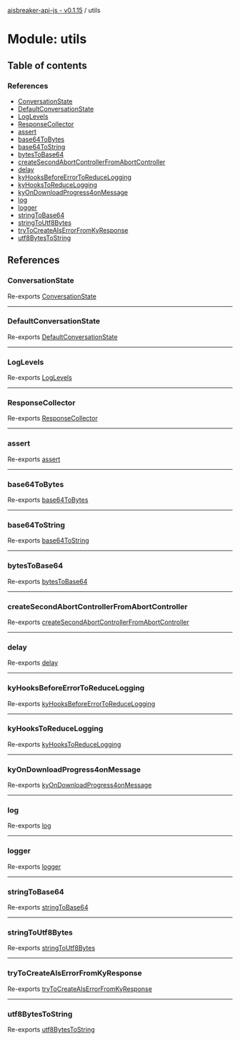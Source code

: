 [aisbreaker-api-js - v0.1.15](../README.md) / utils

# Module: utils

## Table of contents

### References

- [ConversationState](utils.md#conversationstate)
- [DefaultConversationState](utils.md#defaultconversationstate)
- [LogLevels](utils.md#loglevels)
- [ResponseCollector](utils.md#responsecollector)
- [assert](utils.md#assert)
- [base64ToBytes](utils.md#base64tobytes)
- [base64ToString](utils.md#base64tostring)
- [bytesToBase64](utils.md#bytestobase64)
- [createSecondAbortControllerFromAbortController](utils.md#createsecondabortcontrollerfromabortcontroller)
- [delay](utils.md#delay)
- [kyHooksBeforeErrorToReduceLogging](utils.md#kyhooksbeforeerrortoreducelogging)
- [kyHooksToReduceLogging](utils.md#kyhookstoreducelogging)
- [kyOnDownloadProgress4onMessage](utils.md#kyondownloadprogress4onmessage)
- [log](utils.md#log)
- [logger](utils.md#logger)
- [stringToBase64](utils.md#stringtobase64)
- [stringToUtf8Bytes](utils.md#stringtoutf8bytes)
- [tryToCreateAIsErrorFromKyResponse](utils.md#trytocreateaiserrorfromkyresponse)
- [utf8BytesToString](utils.md#utf8bytestostring)

## References

### ConversationState

Re-exports [ConversationState](../interfaces/utils_ConversationStateUtils.ConversationState.md)

___

### DefaultConversationState

Re-exports [DefaultConversationState](../classes/utils_ConversationStateUtils.DefaultConversationState.md)

___

### LogLevels

Re-exports [LogLevels](utils_logger.md#loglevels)

___

### ResponseCollector

Re-exports [ResponseCollector](../classes/utils_ResponseCollector.ResponseCollector.md)

___

### assert

Re-exports [assert](utils_Assert.md#assert)

___

### base64ToBytes

Re-exports [base64ToBytes](utils_StringUtils.md#base64tobytes)

___

### base64ToString

Re-exports [base64ToString](utils_StringUtils.md#base64tostring)

___

### bytesToBase64

Re-exports [bytesToBase64](utils_StringUtils.md#bytestobase64)

___

### createSecondAbortControllerFromAbortController

Re-exports [createSecondAbortControllerFromAbortController](utils_AbortControllerUtils.md#createsecondabortcontrollerfromabortcontroller)

___

### delay

Re-exports [delay](utils_AsyncUtils.md#delay)

___

### kyHooksBeforeErrorToReduceLogging

Re-exports [kyHooksBeforeErrorToReduceLogging](utils_KyHttpClientUtils.md#kyhooksbeforeerrortoreducelogging)

___

### kyHooksToReduceLogging

Re-exports [kyHooksToReduceLogging](utils_KyHttpClientUtils.md#kyhookstoreducelogging)

___

### kyOnDownloadProgress4onMessage

Re-exports [kyOnDownloadProgress4onMessage](utils_KyHttpClientUtils.md#kyondownloadprogress4onmessage)

___

### log

Re-exports [log](utils_logger.md#log)

___

### logger

Re-exports [logger](utils_logger.md#logger)

___

### stringToBase64

Re-exports [stringToBase64](utils_StringUtils.md#stringtobase64)

___

### stringToUtf8Bytes

Re-exports [stringToUtf8Bytes](utils_StringUtils.md#stringtoutf8bytes)

___

### tryToCreateAIsErrorFromKyResponse

Re-exports [tryToCreateAIsErrorFromKyResponse](utils_KyHttpClientUtils.md#trytocreateaiserrorfromkyresponse)

___

### utf8BytesToString

Re-exports [utf8BytesToString](utils_StringUtils.md#utf8bytestostring)
